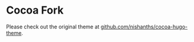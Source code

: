 # Cocoa Fork

Please check out the original theme at
[github.com/nishanths/cocoa-hugo-theme][cocoa-theme].

[cocoa-theme]: https://github.com/nishanths/cocoa-hugo-theme
